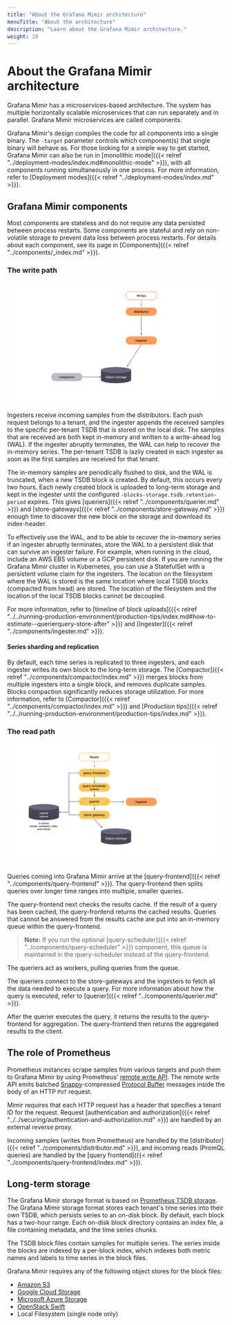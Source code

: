 ```yaml
---
title: "About the Grafana Mimir architecture"
menuTitle: "About the architecture"
description: "Learn about the Grafana Mimir architecture."
weight: 10
---
```


# About the Grafana Mimir architecture

Grafana Mimir has a microservices-based architecture.
The system has multiple horizontally scalable microservices that can run separately and in parallel.
Grafana Mimir microservices are called components.

Grafana Mimir's design compiles the code for all components into a single binary.
The `-target` parameter controls which component(s) that single binary will behave as. For those looking for a simple way to get started, Grafana Mimir can also be run in [monolithic mode]({{< relref "../deployment-modes/index.md#monolithic-mode" >}}), with all components running simultaneously in one process.
For more information, refer to [Deployment modes]({{< relref "../deployment-modes/index.md" >}}).

## Grafana Mimir components

Most components are stateless and do not require any data persisted between process restarts. Some components are stateful and rely on non-volatile storage to prevent data loss between process restarts. For details about each component, see its page in [Components]({{< relref "../components/_index.md" >}}).

### The write path

[//]: # "Diagram source of write path at https://docs.google.com/presentation/d/1LemaTVqa4Lf_tpql060vVoDGXrthp-Pie_SQL7qwHjc/edit#slide=id.g11658e7e4c6_0_899"

![Architecture of Grafana Mimir's write path](write-path.svg)

Ingesters receive incoming samples from the distributors.
Each push request belongs to a tenant, and the ingester appends the received samples to the specific per-tenant TSDB that is stored on the local disk.
The samples that are received are both kept in-memory and written to a write-ahead log (WAL).
If the ingester abruptly terminates, the WAL can help to recover the in-memory series.
The per-tenant TSDB is lazily created in each ingester as soon as the first samples are received for that tenant.

The in-memory samples are periodically flushed to disk, and the WAL is truncated, when a new TSDB block is created.
By default, this occurs every two hours.
Each newly created block is uploaded to long-term storage and kept in the ingester until the configured `-blocks-storage.tsdb.retention-period` expires.
This gives [queriers]({{< relref "../components/querier.md" >}}) and [store-gateways]({{< relref "../components/store-gateway.md" >}}) enough time to discover the new block on the storage and download its index-header.

To effectively use the WAL, and to be able to recover the in-memory series if an ingester abruptly terminates, store the WAL to a persistent disk that can survive an ingester failure.
For example, when running in the cloud, include an AWS EBS volume or a GCP persistent disk.
If you are running the Grafana Mimir cluster in Kubernetes, you can use a StatefulSet with a persistent volume claim for the ingesters.
The location on the filesystem where the WAL is stored is the same location where local TSDB blocks (compacted from head) are stored. The location of the filesystem and the location of the local TSDB blocks cannot be decoupled.

For more information, refer to [timeline of block uploads]({{< relref "../../running-production-environment/production-tips/index.md#how-to-estimate--querierquery-store-after" >}}) and [Ingester]({{< relref "../components/ingester.md" >}}).

#### Series sharding and replication

By default, each time series is replicated to three ingesters, and each ingester writes its own block to the long-term storage.
The [Compactor]({{< relref "../components/compactor/index.md" >}}) merges blocks from multiple ingesters into a single block, and removes duplicate samples.
Blocks compaction significantly reduces storage utilization.
For more information, refer to [Compactor]({{< relref "../components/compactor/index.md" >}}) and [Production tips]({{< relref "../../running-production-environment/production-tips/index.md" >}}).

### The read path

[//]: # "Diagram source of read path at https://docs.google.com/presentation/d/1LemaTVqa4Lf_tpql060vVoDGXrthp-Pie_SQL7qwHjc/edit#slide=id.g11658e7e4c6_2_6"

![Architecture of Grafana Mimir's read path](read-path.svg)

Queries coming into Grafana Mimir arrive at the [query-frontend]({{< relref "../components/query-frontend" >}}). The query-frontend then splits queries over longer time ranges into multiple, smaller queries.

The query-frontend next checks the results cache. If the result of a query has been cached, the query-frontend returns the cached results. Queries that cannot be answered from the results cache are put into an in-memory queue within the query-frontend.

> **Note:** If you run the optional [query-scheduler]({{< relref "../components/query-scheduler" >}}) component, this queue is maintained in the query-scheduler instead of the query-frontend.

The queriers act as workers, pulling queries from the queue.

The queriers connect to the store-gateways and the ingesters to fetch all the data needed to execute a query. For more information about how the query is executed, refer to [querier]({{< relref "../components/querier.md" >}}).

After the querier executes the query, it returns the results to the query-frontend for aggregation. The query-frontend then returns the aggregated results to the client.

## The role of Prometheus

Prometheus instances scrape samples from various targets and push them to Grafana Mimir by using Prometheus’ [remote write API](https://prometheus.io/docs/prometheus/latest/storage/#remote-storage-integrations).
The remote write API emits batched [Snappy](https://google.github.io/snappy/)-compressed [Protocol Buffer](https://developers.google.com/protocol-buffers/) messages inside the body of an HTTP `PUT` request.

Mimir requires that each HTTP request has a header that specifies a tenant ID for the request. Request [authentication and authorization]({{< relref "../../securing/authentication-and-authorization.md" >}}) are handled by an external reverse proxy.

Incoming samples (writes from Prometheus) are handled by the [distributor]({{< relref "../components/distributor.md" >}}), and incoming reads (PromQL queries) are handled by the [query frontend]({{< relref "../components/query-frontend/index.md" >}}).

## Long-term storage

The Grafana Mimir storage format is based on [Prometheus TSDB storage](https://prometheus.io/docs/prometheus/latest/storage/).
The Grafana Mimir storage format stores each tenant's time series into their own TSDB, which persists series to an on-disk block.
By default, each block has a two-hour range.
Each on-disk block directory contains an index file, a file containing metadata, and the time series chunks.

The TSDB block files contain samples for multiple series.
The series inside the blocks are indexed by a per-block index, which indexes both metric names and labels to time series in the block files.

Grafana Mimir requires any of the following object stores for the block files:

- [Amazon S3](https://aws.amazon.com/s3)
- [Google Cloud Storage](https://cloud.google.com/storage/)
- [Microsoft Azure Storage](https://azure.microsoft.com/en-us/services/storage/)
- [OpenStack Swift](https://wiki.openstack.org/wiki/Swift)
- Local Filesystem (single node only)
